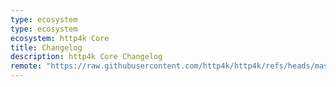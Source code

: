 ```yaml
---
type: ecosystem
type: ecosystem
ecosystem: http4k Core
title: Changelog
description: http4k Core Changelog
remote: "https://raw.githubusercontent.com/http4k/http4k/refs/heads/master/CHANGELOG.md"
---
```

